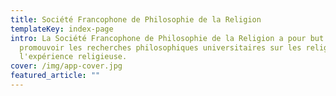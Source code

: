 ```yaml
---
title: Société Francophone de Philosophie de la Religion
templateKey: index-page
intro: La Société Francophone de Philosophie de la Religion a pour but de
  promouvoir les recherches philosophiques universitaires sur les religions et
  l'expérience religieuse.
cover: /img/app-cover.jpg
featured_article: ""
---
```

